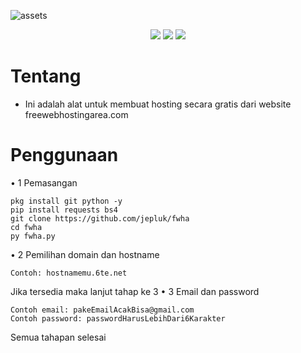 ![assets](https://github.com/jepluk/fwha/blob/6d443eec6a5ef4a7f88246fec42fd2f9b6eb3dbf/assests/IMG_20231002_204407.JPG)

<p align="center">
    <a href="https://github.com/jepluk/fwha/stargazers"><img src="https://img.shields.io/github/stars/jepluk/fwha?colorA=363a4f&colorB=b7bdf8&style=for-the-badge"></a>
    <a href="https://github.com/jepluk/fwha/issues"><img src="https://img.shields.io/github/issues/jepluk/fwha?colorA=363a4f&colorB=f5a97f&style=for-the-badge"></a>
    <a href="https://github.com/jepluk/fwha/contributors"><img src="https://img.shields.io/github/contributors/jepluk/fwha?colorA=363a4f&colorB=a6da95&style=for-the-badge"></a>
</p>

# Tentang
- Ini adalah alat untuk membuat hosting secara gratis dari website freewebhostingarea.com

# Penggunaan

• 1 Pemasangan
```
pkg install git python -y
pip install requests bs4
git clone https://github.com/jepluk/fwha
cd fwha
py fwha.py
```
• 2 Pemilihan domain dan hostname
```
Contoh: hostnamemu.6te.net
```
Jika tersedia maka lanjut tahap ke 3
• 3 Email dan password
```
Contoh email: pakeEmailAcakBisa@gmail.com
Contoh password: passwordHarusLebihDari6Karakter
```
Semua tahapan selesai
